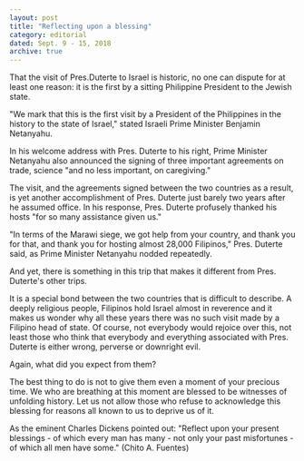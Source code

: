 ```yaml
---
layout: post
title: "Reflecting upon a blessing"
category: editorial
dated: Sept. 9 - 15, 2018
archive: true
---
```


That the visit of Pres.Duterte to Israel is historic, no one can dispute for at least one reason: it is the first by a sitting Philippine President to the Jewish state.

"We mark that this is the first visit by a President of the Philippines in the history to the state of Israel," stated Israeli Prime Minister Benjamin Netanyahu.

In his welcome address with Pres. Duterte to his right, Prime Minister Netanyahu also announced the signing of three important agreements on trade, science "and no less important, on caregiving."

The visit, and the agreements signed between the two countries as a result, is yet another accomplishment of Pres. Duterte just barely two years after he assumed office.
In his response, Pres. Duterte profusely thanked his hosts "for so many assistance given us."

"In terms of the Marawi siege, we got help from your country, and thank you for that, and thank you for hosting almost 28,000 Filipinos," Pres. Duterte said, as Prime Minister Netanyahu nodded repeatedly. 

And yet, there is something in this trip that makes it different from Pres. Duterte's other trips.

It is a special bond between the two countries that is difficult to describe. A deeply religious people, Filipinos hold Israel almost in reverence and it makes us wonder why all these years there was no such visit made by a Filipino head of state. 
Of course, not everybody would rejoice over this, not least those who think that everybody and everything associated with Pres. Duterte is either wrong, perverse or downright evil.

Again, what did you expect from them?

The best thing to do is not to give them even a moment of your precious time. 
We who are breathing at this moment are blessed to be witnesses of unfolding history. Let us not allow those who refuse to acknowledge this blessing for reasons all known to us to deprive us of it.

As the eminent Charles Dickens pointed out: "Reflect upon your present blessings - of which every man has many - not only your past misfortunes - of which all men have some." (Chito A. Fuentes)